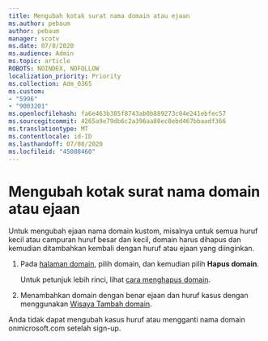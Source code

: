 ```yaml
---
title: Mengubah kotak surat nama domain atau ejaan
ms.author: pebaum
author: pebaum
manager: scotv
ms.date: 07/8/2020
ms.audience: Admin
ms.topic: article
ROBOTS: NOINDEX, NOFOLLOW
localization_priority: Priority
ms.collection: Adm_O365
ms.custom:
- "5996"
- "9003201"
ms.openlocfilehash: fa6e463b385f8743ab0b889273c04e241ebfec57
ms.sourcegitcommit: 4265a9e79db6c2a396aa80ec0ebd467bbaadf366
ms.translationtype: MT
ms.contentlocale: id-ID
ms.lasthandoff: 07/08/2020
ms.locfileid: "45088460"
---
```

# <a name="change-a-domain-name-letter-case-or-spelling"></a>Mengubah kotak surat nama domain atau ejaan

Untuk mengubah ejaan nama domain kustom, misalnya untuk semua huruf kecil atau campuran huruf besar dan kecil, domain harus dihapus dan kemudian ditambahkan kembali dengan huruf atau ejaan yang diinginkan.

1. Pada [halaman domain](https://portal.office.com/adminportal/home#/Domains), pilih domain, dan kemudian pilih **Hapus domain**.</br>

    Untuk petunjuk lebih rinci, lihat [cara menghapus domain](https://docs.microsoft.com/microsoft-365/admin/get-help-with-domains/remove-a-domain?view=o365-worldwide).

2. Menambahkan domain dengan benar ejaan dan huruf kasus dengan menggunakan [Wisaya Tambah domain](https://portal.office.com/adminportal/home#/Domains/Wizard).

Anda tidak dapat mengubah kasus huruf atau mengganti nama domain onmicrosoft.com setelah sign-up.